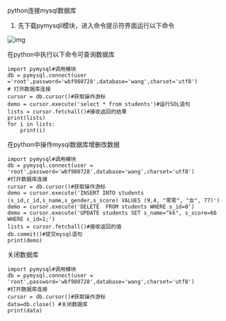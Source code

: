 python连接mysql数据库

1. 先下载pymysqll模块，进入命令提示符界面运行以下命令

![img](https://img2020.cnblogs.com/blog/2184653/202012/2184653-20201212152306650-131315702.png)

 在python中执行以下命令可查询数据库

```
import pymysql#调用模块
db = pymysql.connect(user ='root',password='wbf980728',database='wang',charset='utf8')
# 打开数据库连接
cursor = db.cursor()#获取操作游标
demo = cursor.execute('select * from students')#运行SOL语句
lists = cursor.fetchall()#接收返回的结果
print(lists)
for i in lists:
	print(i)
```

在python中操作mysql数据库增删改数据

```
import pymysql#调用模块
db = pymysql.connect(user = 'root',password='wbf980728',database='wang',charset='utf8')
#打开数据库连接
cursor = db.cursor()#获取操作游标
demo = cursor.execute('INSERT INTO students (s_id,c_id,s_name,s_gender,s_score) VALUES (9,4, "零零", "女", 77)')
demo = cursor.execute('DELETE  FROM students WHERE s_id=8')
demo = cursor.execute('UPDATE students SET s_name="kk", s_score=66 WHERE s_id=1;')
lists = cursor.fetchall()#接收返回的值
db.commit()#提交mysql语句
print(demo)
```

关闭数据库

```
import pymysql#调用模块
db = pymysql.connect(user = 'root',password='wbf980728',database='wang',charset='utf8')
#打开数据库连接
cursor = db.cursor()#获取操作游标
data=db.close() #关闭数据库
print(data)
```